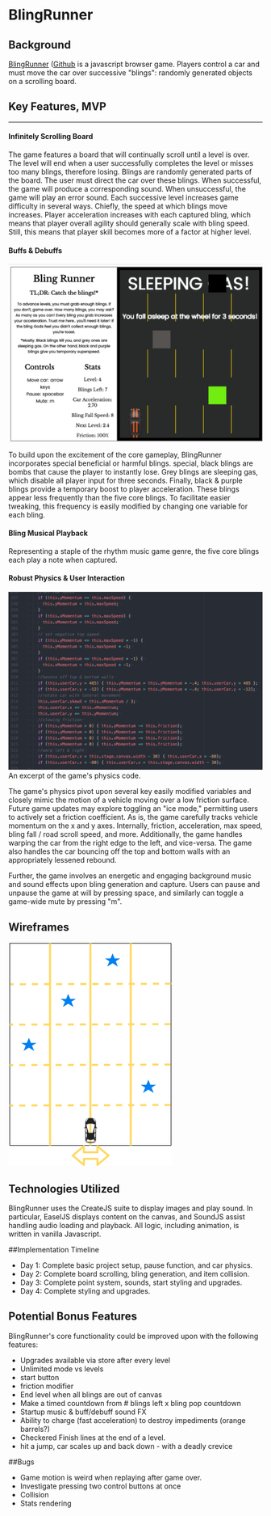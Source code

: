 # BlingRunner

## Background


[BlingRunner](https://ravisraval.github.io/BlingRunner/) ([Github](https://github.com/ravisraval/BlingRunner) is a javascript browser game. Players control a car and must move the car over successive "blings": randomly generated objects on a scrolling board.

## Key Features, MVP
***
#### Infinitely Scrolling Board

  The game features a board that will continually scroll until a level is over. The level will end when a user successfully completes the level or misses too many blings, therefore losing.
  Blings are randomly generated parts of the board. The user must direct the car over these blings. When successful, the game will produce a corresponding sound. When unsuccessful, the game will play an error sound.
  Each successive level increases game difficulty in several ways. Chiefly, the speed at which blings move increases. Player acceleration increases with each captured bling, which means that player overall agility should generally scale with bling speed. Still, this means that player skill becomes more of a factor at higher level.

#### Buffs & Debuffs
![Gameplay with Debuff](docs/debuff.png)


  To build upon the excitement of the core gameplay, BlingRunner incorporates special beneficial or harmful blings. special, black blings are bombs that cause the player to instantly lose. Grey blings are sleeping gas, which disable all player input for three seconds. Finally, black & purple blings provide a temporary boost to player acceleration. These blings appear less frequently than the five core blings. To facilitate easier tweaking, this frequency is easily modified by changing one variable for each bling.

#### Bling Musical Playback
  Representing a staple of the rhythm music game genre, the five core blings each play a note when captured.

#### Robust Physics & User Interaction
  ![Physics](docs/physics.png)
  An excerpt of the game's physics code.

  The game's physics pivot upon several key easily modified variables and closely mimic the motion of a vehicle moving over a low friction surface. Future game updates may explore toggling an "ice mode," permitting users to actively set a friction coefficient. As is, the game carefully tracks vehicle momentum on the x and y axes.  Internally, friction, acceleration, max speed, bling fall / road scroll speed, and more. Additionally, the game handles warping the car from the right edge to the left, and vice-versa. The game also handles the car bouncing off the top and bottom walls with an appropriately lessened rebound.


  Further, the game involves an energetic and engaging background music and sound effects upon bling generation and capture. Users can pause and unpause the game at will by pressing space, and similarly can toggle a game-wide mute by pressing "m".



## Wireframes
![Game Mockup](docs/BlingRunner.png)

## Technologies Utilized
BlingRunner uses the CreateJS suite to display images and play sound. In particular, EaselJS displays content on the canvas, and SoundJS assist handling audio loading and playback. All logic, including animation, is written in vanilla Javascript.


##Implementation Timeline

*  Day 1: Complete basic project setup, pause function, and car physics.
*  Day 2: Complete board scrolling, bling generation, and item collision.
*  Day 3: Complete point system, sounds, start styling and upgrades.
*  Day 4: Complete styling and upgrades.

## Potential Bonus Features

BlingRunner's core functionality could be improved upon with the following features:
*  Upgrades available via store after every level
*  Unlimited mode vs levels
*  start button
*  friction modifier
*  End level when all blings are out of canvas
*  Make a timed countdown from # blings left x bling pop countdown
*  Startup music & buff/debuff sound FX
*  Ability to charge (fast acceleration) to destroy impediments (orange barrels?)
*  Checkered Finish lines at the end of a level.
*  hit a jump, car scales up and back down - with a deadly crevice

##Bugs
*  Game motion is weird when replaying after game over.
*  Investigate pressing two control buttons at once
*  Collision
*  Stats rendering
